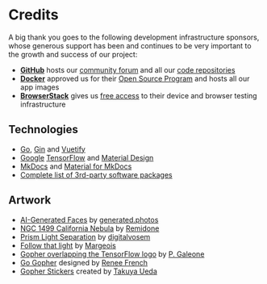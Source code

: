 # Credits

A big thank you goes to the following development infrastructure sponsors, whose generous support has been and continues to be very important to the growth and success of our project:

- [**GitHub**](https://github.com/) hosts our [community forum](https://github.com/photoprism/photoprism/discussions) and all our [code repositories](https://github.com/photoprism/photoprism)
- [**Docker**](https://www.docker.com/) approved us for their [Open Source Program](https://www.docker.com/community/open-source/application/) and hosts all our app images
- [**BrowserStack**](https://www.browserstack.com/) gives us [free access](https://www.browserstack.com/open-source) to their device and browser testing infrastructure
 
## Technologies ##

* [Go](https://golang.org/), [Gin](https://github.com/gin-gonic/gin) and [Vuetify](https://vuetifyjs.com/en/)
* [Google](https://developers.google.com/) [TensorFlow](https://www.tensorflow.org/) and [Material Design](https://material.io/)
* [MkDocs](https://www.mkdocs.org/) and [Material for MkDocs](https://squidfunk.github.io/mkdocs-material/)
* [Complete list of 3rd-party software packages](https://raw.githubusercontent.com/photoprism/photoprism/develop/NOTICE)

## Artwork ##

* [AI-Generated Faces](https://mymodernmet.com/free-ai-generated-faces/) by [generated.photos](https://generated.photos/)
* [NGC 1499 California Nebula](https://commons.wikimedia.org/wiki/File:NGC_1499_(California_Nebula)_narrowband.jpg) by [Remidone](https://creativecommons.org/licenses/by-sa/4.0/deed.en)
* [Prism Light Separation](https://www.flickr.com/photos/digitalvosem/44622462042/in/dateposted/) by [digitalvosem](https://www.flickr.com/photos/digitalvosem/)
* [Follow that light](https://www.flickr.com/photos/32658783@N03/24226085838/in/faves-12602671@N04/) by [Margeois](https://www.flickr.com/photos/32658783@N03/)
* [Gopher overlapping the TensorFlow logo](img/tensorgologo.png) by [P. Galeone](https://pgaleone.eu/tensorflow/go/2017/05/29/understanding-tensorflow-using-go/)
* [Go Gopher](https://go.dev/blog/gopher) designed by [Renee French](http://reneefrench.blogspot.com/)
* [Gopher Stickers](https://github.com/tenntenn/gopher-stickers) created by [Takuya Ueda](https://github.com/tenntenn)
